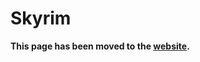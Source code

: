 # Skyrim

**This page has been moved to the [website](https://illusion0001.github.io/patch).**

<!--


[Installation Guide](https://illusion0001.github.io/install-instructions/)

## 60 FPS Unlock

Author: [illusion](https://twitter.com/illusion0002)

In file `eboot.bin`

<details>
<summary>Code for 1.17 (Click to Expand)</summary>

```
0xFA7A55 01 00 00 00
```

</details>

## Resolution Patch

Author: [illusion](https://twitter.com/illusion0002)

In file `eboot.bin`

<details>
<summary>Code for 1.17 (Click to Expand)</summary>

```
# Base
# 1920x1080 -> 1280x720
0x126D5AB 00 05 00 00 D0 02 00 00

# Neo // untested!
# 3840x2160
0x6A6A78
0x6A6A82
# 3520x1980
0x6A6A7D
0x6A6A8B
```

</details>
